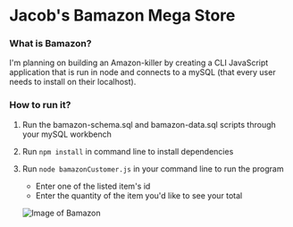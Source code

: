 # Jacob's Bamazon Mega Store
### What is Bamazon?
I'm planning on building an Amazon-killer by creating a CLI JavaScript application that is run in node and connects to a mySQL (that every user needs to install on their localhost).
### How to run it?
1. Run the bamazon-schema.sql and bamazon-data.sql scripts through your mySQL workbench
2. Run `npm install` in command line to install dependencies
3. Run `node bamazonCustomer.js` in your command line to run the program
	- Enter one of the listed item's id
	- Enter the quantity of the item you'd like to see your total
	
	![Image of Bamazon](http://g.recordit.co/6Um8N7qwGv.gif)